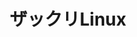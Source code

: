 ---
src: ../slides/Linux101.md
theme : "night"
transition: "slide"
highlightTheme: "monokai"
slideNumber: true
title: "ザックリLinux"
mouseWheel: true
---